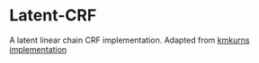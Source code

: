 # Latent-CRF
A latent linear chain CRF implementation. Adapted from [kmkurns implementation](https://github.com/kmkurn/pytorch-crf)
